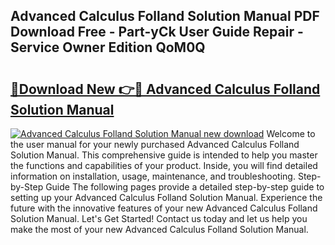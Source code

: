 ## Advanced Calculus Folland Solution Manual PDF Download Free - Part-yCk User Guide Repair - Service Owner Edition QoM0Q

# <h2><a href="http://bc55838.oget.top/?id=Advanced+Calculus+Folland+Solution+Manual">🔗Download New 👉🔴 Advanced Calculus Folland Solution Manual</a></h2>

[![Advanced Calculus Folland Solution Manual new download](https://i.imgur.com/5g1atiW.png)](http://bc55838.oget.top/?id=Advanced+Calculus+Folland+Solution+Manual)
Welcome to the user manual for your newly purchased Advanced Calculus Folland Solution Manual. This comprehensive guide is intended to help you master the functions and capabilities of your product. Inside, you will find detailed information on installation, usage, maintenance, and troubleshooting. Step-by-Step Guide The following pages provide a detailed step-by-step guide to setting up your Advanced Calculus Folland Solution Manual. Experience the future with the innovative features of your new Advanced Calculus Folland Solution Manual. Let's Get Started! Contact us today and let us help you make the most of your new Advanced Calculus Folland Solution Manual.
